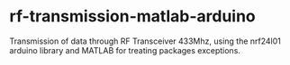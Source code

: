 # rf-transmission-matlab-arduino
Transmission of data through RF Transceiver 433Mhz, using the nrf24l01 arduino library and MATLAB for treating packages exceptions.
